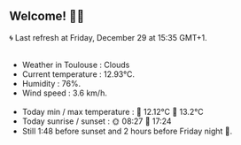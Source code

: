 ## Welcome! 👋😎

🌀 Last refresh at Friday, December 29 at 15:35 GMT+1. <br /><br />
<ul>
    <li>Weather in Toulouse : Clouds</li>
    <li>Current temperature : 12.93°C.</li>
    <li>Humidity : 76%.</li>
    <li>Wind speed : 3.6 km/h.</li>
    <br />
    <li>Today min / max temperature : 🔵 12.12°C  🔴 13.2°C</li>
    <li>Today sunrise / sunset : 🌞 08:27  🌚 17:24</li>
    <li>Still 1:48 before sunset and 2 hours before Friday night 💅.</li>
</ul>